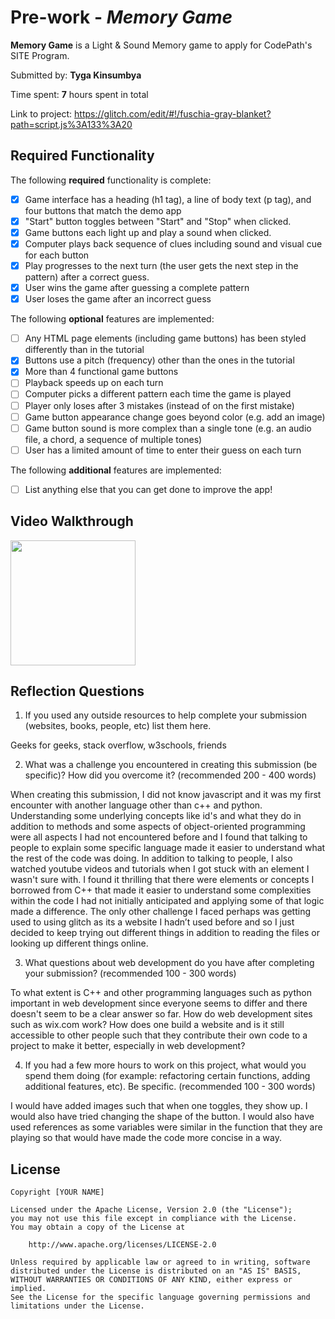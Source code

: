 # Pre-work - *Memory Game*

**Memory Game** is a Light & Sound Memory game to apply for CodePath's SITE Program. 

Submitted by: **Tyga Kinsumbya**

Time spent: **7** hours spent in total

Link to project: https://glitch.com/edit/#!/fuschia-gray-blanket?path=script.js%3A133%3A20

## Required Functionality

The following **required** functionality is complete:

* [x] Game interface has a heading (h1 tag), a line of body text (p tag), and four buttons that match the demo app
* [x] "Start" button toggles between "Start" and "Stop" when clicked. 
* [x] Game buttons each light up and play a sound when clicked. 
* [x] Computer plays back sequence of clues including sound and visual cue for each button
* [x] Play progresses to the next turn (the user gets the next step in the pattern) after a correct guess. 
* [x] User wins the game after guessing a complete pattern
* [x] User loses the game after an incorrect guess

The following **optional** features are implemented:

* [ ] Any HTML page elements (including game buttons) has been styled differently than in the tutorial
* [x] Buttons use a pitch (frequency) other than the ones in the tutorial
* [x] More than 4 functional game buttons
* [ ] Playback speeds up on each turn
* [ ] Computer picks a different pattern each time the game is played
* [ ] Player only loses after 3 mistakes (instead of on the first mistake)
* [ ] Game button appearance change goes beyond color (e.g. add an image)
* [ ] Game button sound is more complex than a single tone (e.g. an audio file, a chord, a sequence of multiple tones)
* [ ] User has a limited amount of time to enter their guess on each turn

The following **additional** features are implemented:

- [ ] List anything else that you can get done to improve the app!

## Video Walkthrough
 <img src="http://g.recordit.co/Ouc2sj9hCL.gif" width=200><br>



## Reflection Questions
1. If you used any outside resources to help complete your submission (websites, books, people, etc) list them here. 

Geeks for geeks,
stack overflow,
w3schools,
friends

2. What was a challenge you encountered in creating this submission (be specific)? How did you overcome it? (recommended 200 - 400 words) 

When creating this submission, I did not know javascript and it was my first encounter with another language other than c++ and python. Understanding some underlying concepts like id's and what they do in addition to methods and some aspects of object-oriented programming were all aspects I had not encountered before and I found that talking to people to explain some specific language made it easier to understand what the rest of the code was doing. In addition to talking to people, I also watched youtube videos and tutorials when I got stuck with an element I wasn't sure with. I found it thrilling that there were elements or concepts I borrowed from C++ that made it easier to understand some complexities within the code I had not initially anticipated and applying some of that logic made a difference. The only other challenge I faced perhaps was getting used to using glitch as its a website I hadn’t used before and so I just decided to keep trying out different things in addition to reading the files or looking up different things online.

3. What questions about web development do you have after completing your submission? (recommended 100 - 300 words) 

To what extent is C++ and other programming languages such as python important in web development since everyone seems to differ and there doesn't seem to be a clear answer so far. How do web development sites such as wix.com work? How does one build a website and is it still accessible to other people such that they contribute their own code to a project to make it better, especially in web development?

4. If you had a few more hours to work on this project, what would you spend them doing (for example: refactoring certain functions, adding additional features, etc). Be specific. (recommended 100 - 300 words) 

I would have added images such that when one toggles, they show up. I would also have tried changing the shape of the button. I would also have used references as some variables were similar in the function that they are playing so that would have made the code more concise in a way.



## License

    Copyright [YOUR NAME]

    Licensed under the Apache License, Version 2.0 (the "License");
    you may not use this file except in compliance with the License.
    You may obtain a copy of the License at

        http://www.apache.org/licenses/LICENSE-2.0

    Unless required by applicable law or agreed to in writing, software
    distributed under the License is distributed on an "AS IS" BASIS,
    WITHOUT WARRANTIES OR CONDITIONS OF ANY KIND, either express or implied.
    See the License for the specific language governing permissions and
    limitations under the License.
